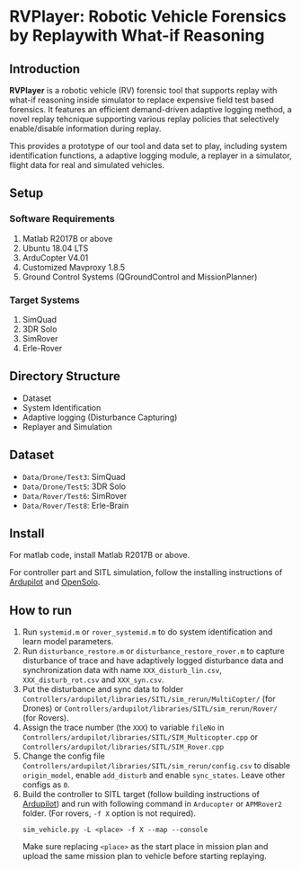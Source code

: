 # RVPlayer: Robotic Vehicle Forensics by Replaywith What-if Reasoning

## Introduction

**RVPlayer** is a robotic vehicle (RV) forensic tool that supports replay with what-if reasoning inside simulator to replace expensive field test based forensics. It features an efficient demand-driven adaptive logging method, a novel replay tehcnique supporting various replay policies that selectively enable/disable information during replay. 

This provides a prototype of our tool and data set to play, including system identification functions, a adaptive logging module, a replayer in a simulator, flight data for real and simulated vehicles.


## Setup

### Software Requirements
1. Matlab R2017B or above
2. Ubuntu 18.04 LTS
3. ArduCopter V4.01
4. Customized Mavproxy 1.8.5
5. Ground Control Systems (QGroundControl and MissionPlanner)
 

### Target Systems
1. SimQuad
2. 3DR Solo
3. SimRover
4. Erle-Rover

## Directory Structure

* Dataset
* System Identification
* Adaptive logging (Disturbance Capturing)
* Replayer and Simulation

## Dataset

* `Data/Drone/Test3`: SimQuad
* `Data/Drone/Test5`: 3DR Solo
* `Data/Rover/Test6`: SimRover
* `Data/Rover/Test8`: Erle-Brain


## Install

For matlab code, install Matlab R2017B or above.

For controller part and SITL simulation, follow the installing instructions of [Ardupilot](https://ardupilot.org/dev/docs/where-to-get-the-code.html) and [OpenSolo](https://github.com/OpenSolo/OpenSolo/wiki). 

## How to run

1. Run `systemid.m` or `rover_systemid.m` to do system identification and learn model parameters.
2. Run `disturbance_restore.m` or `disturbance_restore_rover.m` to capture disturbance of trace and have adaptively logged disturbance data and synchronization data with name `XXX_disturb_lin.csv`, `XXX_disturb_rot.csv` and `XXX_syn.csv`.
3. Put the disturbance and sync data to folder `Controllers/ardupilot/libraries/SITL/sim_rerun/MultiCopter/` (for Drones) or `Controllers/ardupilot/libraries/SITL/sim_rerun/Rover/` (for Rovers).
4. Assign the trace number (the `XXX`) to variable `fileNo` in `Controllers/ardupilot/libraries/SITL/SIM_Multicopter.cpp` or `Controllers/ardupilot/libraries/SITL/SIM_Rover.cpp`
5. Change the config file `Controllers/ardupilot/libraries/SITL/sim_rerun/config.csv` to disable `origin_model`, enable `add_disturb` and enable `sync_states`. Leave other configs as `0`. 
6. Build the controller to SITL target (follow building instructions of [Ardupilot](https://ardupilot.org/dev/docs/where-to-get-the-code.html)) and run with following command in `Arducopter` or `APMRover2` folder. (For rovers, `-f X` option is not required).
    ```
    sim_vehicle.py -L <place> -f X --map --console
    ```
     Make sure replacing `<place>` as the start place in mission plan and upload the same mission plan to vehicle before starting replaying.